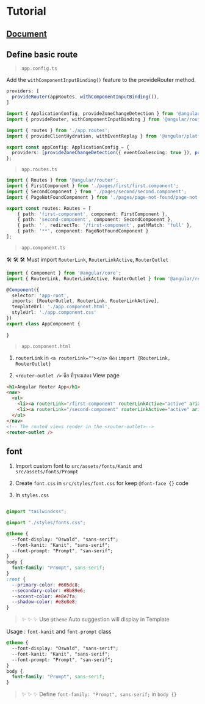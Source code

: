 # Tutorial  

## [Document](https://angular.dev/guide/routing/common-router-tasks)  

## Define basic route  

> ` app.config.ts `  

Add the ` withComponentInputBinding() ` feature to the provideRouter method.  

```ts
providers: [
  provideRouter(appRoutes, withComponentInputBinding()),
]
```  

```ts
import { ApplicationConfig, provideZoneChangeDetection } from '@angular/core';
import { provideRouter, withComponentInputBinding } from '@angular/router';

import { routes } from './app.routes';
import { provideClientHydration, withEventReplay } from '@angular/platform-browser';

export const appConfig: ApplicationConfig = {
  providers: [provideZoneChangeDetection({ eventCoalescing: true }), provideRouter(routes, withComponentInputBinding()), provideClientHydration(withEventReplay())]
};
```  

> ` app.routes.ts `  

```ts
import { Routes } from '@angular/router';
import { FirstComponent } from './pages/first/first.component';
import { SecondComponent } from './pages/second/second.component';
import { PageNotFoundComponent } from './pages/page-not-found/page-not-found.component';

export const routes: Routes = [
    { path: 'first-component', component: FirstComponent },
    { path: 'second-component', component: SecondComponent },
    { path: '', redirectTo: '/first-component', pathMatch: 'full' },
    { path: '**', component: PageNotFoundComponent } 
];
```  

> ` app.component.ts `  

🛠️ 🛠️ 🛠️ Must import `RouterLink`, `RouterLinkActive`, `RouterOutlet`  

```ts
import { Component } from '@angular/core';
import { RouterLink, RouterLinkActive, RouterOutlet } from '@angular/router';

@Component({
  selector: 'app-root',
  imports: [RouterOutlet, RouterLink, RouterLinkActive],
  templateUrl: './app.component.html',
  styleUrl: './app.component.css'
})
export class AppComponent {
  
}
```  
> ` app.component.html `  

1. ` routerLink ` in `<a routerLink=""></a>`  ต้อง `import {RouterLink, RouterOutlet}`  

2. ` <router-outlet /> ` คือ ที่ๆจะแสดง View page  
```html
<h1>Angular Router App</h1>
<nav>
  <ul>
    <li><a routerLink="/first-component" routerLinkActive="active" ariaCurrentWhenActive="page">First Component</a></li>
    <li><a routerLink="/second-component" routerLinkActive="active" ariaCurrentWhenActive="page">Second Component</a></li>
  </ul>
</nav>
<!-- The routed views render in the <router-outlet>-->
<router-outlet />
```  

## font  

1. Import custom font to `src/assets/fonts/Kanit` and `src/assets/fonts/Prompt`    

2. Create `font.css` in ` src/styles/font.css ` for keep ` @font-face {} ` code  

3. In `styles.css`  

```css

@import "tailwindcss";

@import "./styles/fonts.css";

@theme {
  --font-display: "Oswald", "sans-serif";
  --font-kanit: "Kanit", "sans-serif";
  --font-prompt: "Prompt", "san-serif";
}
body {
  font-family: "Prompt", sans-serif;
}
:root {
  --primary-color: #605dc8;
  --secondary-color: #8b89e6;
  --accent-color: #e8e7fa;
  --shadow-color: #e8e8e8;
}
```  

> ✨ ✨ ✨ Use `@theme` Auto suggestion will display in Template  

Usage : `font-kanit` and `font-prompt` class

```css
@theme {
  --font-display: "Oswald", "sans-serif";
  --font-kanit: "Kanit", "sans-serif";
  --font-prompt: "Prompt", "san-serif";
}
body {
  font-family: "Prompt", sans-serif;
}
```  

> ✨ ✨ ✨ Define `font-family: "Prompt", sans-serif;` in `body {}`  

